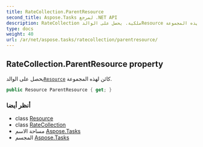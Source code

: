 ```yaml
---
title: RateCollection.ParentResource
second_title: Aspose.Tasks لمرجع .NET API
description: RateCollection ملكية. يحصل على الوالدResource كائن لهذه المجموعة.
type: docs
weight: 40
url: /ar/net/aspose.tasks/ratecollection/parentresource/
---
```

## RateCollection.ParentResource property

يحصل على الوالد[`Resource`](../../resource/) كائن لهذه المجموعة.

```csharp
public Resource ParentResource { get; }
```

### أنظر أيضا

* class [Resource](../../resource/)
* class [RateCollection](../)
* مساحة الاسم [Aspose.Tasks](../../ratecollection/)
* المجسم [Aspose.Tasks](../../../)


